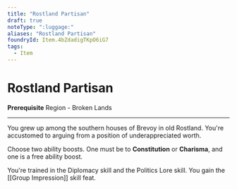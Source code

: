 ```yaml
---
title: "Rostland Partisan"
draft: true
noteType: ":luggage:"
aliases: "Rostland Partisan"
foundryId: Item.4bZdadigTKpO6iG7
tags:
  - Item
---
```


# Rostland Partisan

**Prerequisite** Region - Broken Lands

* * *

You grew up among the southern houses of Brevoy in old Rostland. You're accustomed to arguing from a position of underappreciated worth.

Choose two ability boosts. One must be to **Constitution** or **Charisma**, and one is a free ability boost.

You're trained in the Diplomacy skill and the Politics Lore skill. You gain the [[Group Impression]] skill feat.

